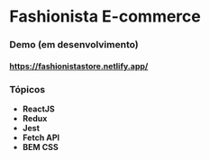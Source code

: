 # Fashionista E-commerce

### Demo (em desenvolvimento)
#### https://fashionistastore.netlify.app/

### Tópicos
- **ReactJS**
- **Redux**
- **Jest**
- **Fetch API**
- **BEM CSS**